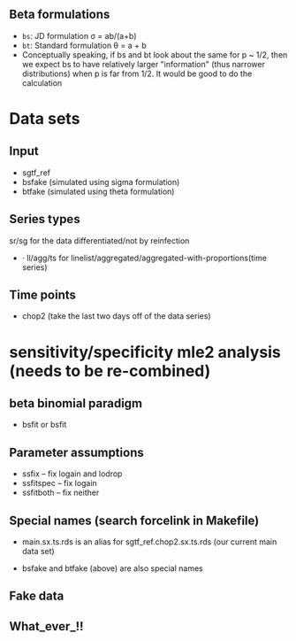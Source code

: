 
## Beta formulations
- `bs`: JD formulation σ = ab/(a+b)
- `bt`: Standard formulation θ = a + b
- Conceptually speaking, if bs and bt look about the same for p ~ 1/2, then we expect bs to have relatively larger "information" (thus narrower distributions) when p is far from 1/2. It would be good to do the calculation

# Data sets

## Input

* sgtf_ref
* bsfake (simulated using sigma formulation)
* btfake (simulated using theta formulation)

## Series types

sr/sg for the data differentiated/not by reinfection
* · ll/agg/ts for linelist/aggregated/aggregated-with-proportions(time series)

## Time points

* chop2 (take the last two days off of the data series)

# sensitivity/specificity mle2 analysis (needs to be re-combined)

## beta binomial paradigm

* bsfit or bsfit

## Parameter assumptions
* ssfix – fix logain and lodrop
* ssfitspec – fix logain
* ssfitboth – fix neither

## Special names (search forcelink in Makefile)

* main.sx.ts.rds is an alias for sgtf_ref.chop2.sx.ts.rds (our current main data set)

* bsfake and btfake (above) are also special names

## Fake data

## What_ever_!!
